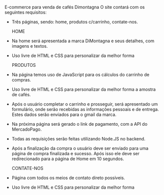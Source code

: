 E-commerce para venda de cafés Dimontagna
O site contará com os seguintes requisitos:

- Três páginas, sendo: home, produtos c/carrinho, contate-nos.

  HOME
- Na home será apresentada a marca DiMontagna e seus detalhes, com imagens e textos.
- Uso livre de HTML e CSS para personalizar da melhor forma

  PRODUTOS
- Na página temos uso de JavaScript para os cálculos do carrinho de compras.
- Uso livre de HTML e CSS para personalizar da melhor forma a amostra de cafés.
- Após o usuário completar o carrinho e prosseguir, será apresentado um formulário, onde serão recebidas as informações pessoais e de entrega. Estes dados serão enviados para o gmail da marca.
- Na próxima página será gerado o link de pagamento, com a API do MercadoPago.
- Todas as requisições serão feitas utilizando Node.JS no backend.
- Após a finalização da compra o usuário deve ser enviado para uma página de compra finalizada e sucesso. Após isso ele deve ser redirecionado para a página de Home em 10 segundos.

  CONTATE-NOS
- Página com todos os meios de contato direto possíveis.
- Uso livre de HTML e CSS para personalizar da melhor forma
